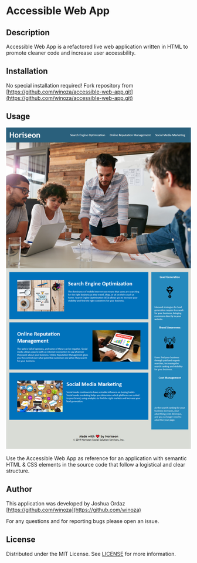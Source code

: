# Accessible Web App

## Description

Accessible Web App is a refactored live web application written in HTML to promote cleaner code and increase user accessbility.

## Installation

No special installation required! Fork repository from [https://github.com/winoza/accessible-web-app.git](https://github.com/winoza/accessible-web-app.git)

## Usage

![](assets/images/demo-app.png)

Use the Accessible Web App as reference for an application with semantic HTML & CSS elements in the source code that follow a logistical and clear structure.


## Author

This application was developed by Joshua Ordaz [https://github.com/winoza](https://github.com/winoza)

For any questions and for reporting bugs please open an issue.

## License

Distributed under the MIT License. See [LICENSE](https://choosealicense.com/licenses/mit/) for more information.

